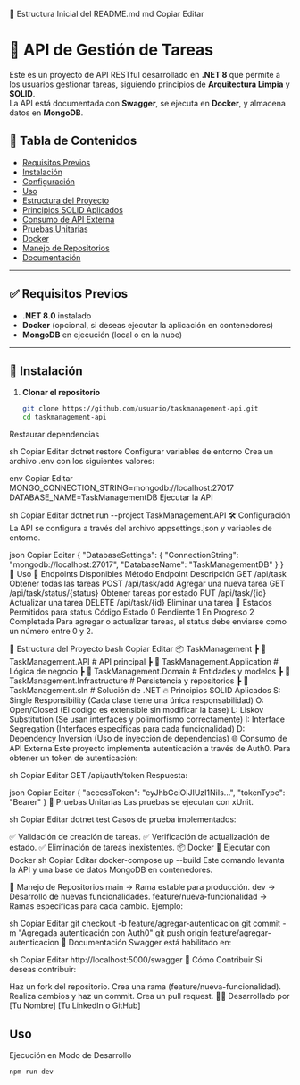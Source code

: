 📌 Estructura Inicial del README.md
md
Copiar
Editar
# 📌 API de Gestión de Tareas

Este es un proyecto de API RESTful desarrollado en **.NET 8** que permite a los usuarios gestionar tareas, siguiendo principios de **Arquitectura Limpia** y **SOLID**.  
La API está documentada con **Swagger**, se ejecuta en **Docker**, y almacena datos en **MongoDB**.

## 📑 Tabla de Contenidos
- [Requisitos Previos](#requisitos-previos)
- [Instalación](#instalación)
- [Configuración](#configuración)
- [Uso](#uso)
- [Estructura del Proyecto](#estructura-del-proyecto)
- [Principios SOLID Aplicados](#principios-solid-aplicados)
- [Consumo de API Externa](#consumo-de-api-externa)
- [Pruebas Unitarias](#pruebas-unitarias)
- [Docker](#docker)
- [Manejo de Repositorios](#manejo-de-repositorios)
- [Documentación](#documentación)

---

## ✅ **Requisitos Previos**
- **.NET 8.0** instalado
- **Docker** (opcional, si deseas ejecutar la aplicación en contenedores)
- **MongoDB** en ejecución (local o en la nube)

---

## 🚀 **Instalación**
1. **Clonar el repositorio**  
   ```sh
   git clone https://github.com/usuario/taskmanagement-api.git
   cd taskmanagement-api
Restaurar dependencias

sh
Copiar
Editar
dotnet restore
Configurar variables de entorno
Crea un archivo .env con los siguientes valores:

env
Copiar
Editar
MONGO_CONNECTION_STRING=mongodb://localhost:27017
DATABASE_NAME=TaskManagementDB
Ejecutar la API

sh
Copiar
Editar
dotnet run --project TaskManagement.API
🛠 Configuración
La API se configura a través del archivo appsettings.json y variables de entorno.

json
Copiar
Editar
{
  "DatabaseSettings": {
    "ConnectionString": "mongodb://localhost:27017",
    "DatabaseName": "TaskManagementDB"
  }
}
📌 Uso
📌 Endpoints Disponibles
Método	Endpoint	Descripción
GET	/api/task	Obtener todas las tareas
POST	/api/task/add	Agregar una nueva tarea
GET	/api/task/status/{status}	Obtener tareas por estado
PUT	/api/task/{id}	Actualizar una tarea
DELETE	/api/task/{id}	Eliminar una tarea
📌 Estados Permitidos para status
Código	Estado
0	Pendiente
1	En Progreso
2	Completada
Para agregar o actualizar tareas, el status debe enviarse como un número entre 0 y 2.

📂 Estructura del Proyecto
bash
Copiar
Editar
📦 TaskManagement
 ┣ 📂 TaskManagement.API           # API principal
 ┣ 📂 TaskManagement.Application   # Lógica de negocio
 ┣ 📂 TaskManagement.Domain        # Entidades y modelos
 ┣ 📂 TaskManagement.Infrastructure # Persistencia y repositorios
 ┣ 📜 TaskManagement.sln           # Solución de .NET
🔥 Principios SOLID Aplicados
S: Single Responsibility (Cada clase tiene una única responsabilidad)
O: Open/Closed (El código es extensible sin modificar la base)
L: Liskov Substitution (Se usan interfaces y polimorfismo correctamente)
I: Interface Segregation (Interfaces específicas para cada funcionalidad)
D: Dependency Inversion (Uso de inyección de dependencias)
🌐 Consumo de API Externa
Este proyecto implementa autenticación a través de Auth0.
Para obtener un token de autenticación:

sh
Copiar
Editar
GET /api/auth/token
Respuesta:

json
Copiar
Editar
{
  "accessToken": "eyJhbGciOiJIUzI1NiIs...",
  "tokenType": "Bearer"
}
🧪 Pruebas Unitarias
Las pruebas se ejecutan con xUnit.

sh
Copiar
Editar
dotnet test
Casos de prueba implementados:

✅ Validación de creación de tareas.
✅ Verificación de actualización de estado.
✅ Eliminación de tareas inexistentes.
📦 Docker
📌 Ejecutar con Docker
sh
Copiar
Editar
docker-compose up --build
Este comando levanta la API y una base de datos MongoDB en contenedores.

🔀 Manejo de Repositorios
main → Rama estable para producción.
dev → Desarrollo de nuevas funcionalidades.
feature/nueva-funcionalidad → Ramas específicas para cada cambio.
Ejemplo:

sh
Copiar
Editar
git checkout -b feature/agregar-autenticacion
git commit -m "Agregada autenticación con Auth0"
git push origin feature/agregar-autenticacion
📖 Documentación
Swagger está habilitado en:

sh
Copiar
Editar
http://localhost:5000/swagger
📌 Cómo Contribuir
Si deseas contribuir:

Haz un fork del repositorio.
Crea una rama (feature/nueva-funcionalidad).
Realiza cambios y haz un commit.
Crea un pull request.
👨‍💻 Desarrollado por
[Tu Nombre]
[Tu LinkedIn o GitHub]


## Uso
Ejecución en Modo de Desarrollo
```bash
npm run dev
